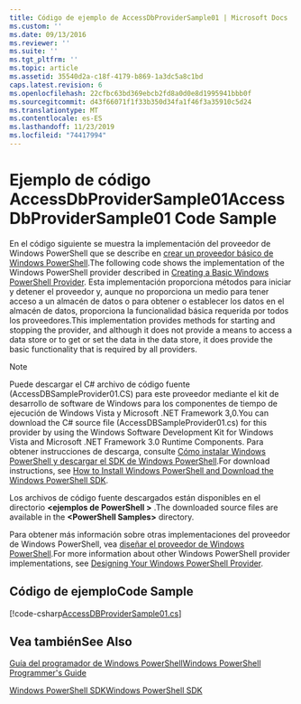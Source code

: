 ```yaml
---
title: Código de ejemplo de AccessDbProviderSample01 | Microsoft Docs
ms.custom: ''
ms.date: 09/13/2016
ms.reviewer: ''
ms.suite: ''
ms.tgt_pltfrm: ''
ms.topic: article
ms.assetid: 35540d2a-c18f-4179-b869-1a3dc5a8c1bd
caps.latest.revision: 6
ms.openlocfilehash: 22cfbc63bd369ebcb2fd8a0d0e8d1995941bbb0f
ms.sourcegitcommit: d43f66071f1f33b350d34fa1f46f3a35910c5d24
ms.translationtype: MT
ms.contentlocale: es-ES
ms.lasthandoff: 11/23/2019
ms.locfileid: "74417994"
---
```

# <a name="accessdbprovidersample01-code-sample"></a><span data-ttu-id="e2262-102">Ejemplo de código AccessDbProviderSample01</span><span class="sxs-lookup"><span data-stu-id="e2262-102">AccessDbProviderSample01 Code Sample</span></span>

<span data-ttu-id="e2262-103">En el código siguiente se muestra la implementación del proveedor de Windows PowerShell que se describe en [crear un proveedor básico de Windows PowerShell](./creating-a-basic-windows-powershell-provider.md).</span><span class="sxs-lookup"><span data-stu-id="e2262-103">The following code shows the implementation of the Windows PowerShell provider described in [Creating a Basic Windows PowerShell Provider](./creating-a-basic-windows-powershell-provider.md).</span></span> <span data-ttu-id="e2262-104">Esta implementación proporciona métodos para iniciar y detener el proveedor y, aunque no proporciona un medio para tener acceso a un almacén de datos o para obtener o establecer los datos en el almacén de datos, proporciona la funcionalidad básica requerida por todos los proveedores.</span><span class="sxs-lookup"><span data-stu-id="e2262-104">This implementation provides methods for starting and stopping the provider, and although it does not provide a means to access a data store or to get or set the data in the data store, it does provide the basic functionality that is required by all providers.</span></span>

> [!NOTE]
> <span data-ttu-id="e2262-105">Puede descargar el C# archivo de código fuente (AccessDBSampleProvider01.CS) para este proveedor mediante el kit de desarrollo de software de Windows para los componentes de tiempo de ejecución de Windows Vista y Microsoft .NET Framework 3,0.</span><span class="sxs-lookup"><span data-stu-id="e2262-105">You can download the C# source file (AccessDBSampleProvider01.cs) for this provider by using the Windows Software Development Kit for Windows Vista and Microsoft .NET Framework 3.0 Runtime Components.</span></span> <span data-ttu-id="e2262-106">Para obtener instrucciones de descarga, consulte [Cómo instalar Windows PowerShell y descargar el SDK de Windows PowerShell](/powershell/scripting/developer/installing-the-windows-powershell-sdk).</span><span class="sxs-lookup"><span data-stu-id="e2262-106">For download instructions, see [How to Install Windows PowerShell and Download the Windows PowerShell SDK](/powershell/scripting/developer/installing-the-windows-powershell-sdk).</span></span>
>
> <span data-ttu-id="e2262-107">Los archivos de código fuente descargados están disponibles en el directorio **\<ejemplos de PowerShell >** .</span><span class="sxs-lookup"><span data-stu-id="e2262-107">The downloaded source files are available in the **\<PowerShell Samples>** directory.</span></span>
>
> <span data-ttu-id="e2262-108">Para obtener más información sobre otras implementaciones del proveedor de Windows PowerShell, vea [diseñar el proveedor de Windows PowerShell](./designing-your-windows-powershell-provider.md).</span><span class="sxs-lookup"><span data-stu-id="e2262-108">For more information about other Windows PowerShell provider implementations, see [Designing Your Windows PowerShell Provider](./designing-your-windows-powershell-provider.md).</span></span>

## <a name="code-sample"></a><span data-ttu-id="e2262-109">Código de ejemplo</span><span class="sxs-lookup"><span data-stu-id="e2262-109">Code Sample</span></span>

[!code-csharp[AccessDBProviderSample01.cs](../../../../powershell-sdk-samples/SDK-2.0/csharp/AccessDBProviderSample01/AccessDBProviderSample01.cs#L11-L30 "AccessDBProviderSample01.cs")]

## <a name="see-also"></a><span data-ttu-id="e2262-110">Vea también</span><span class="sxs-lookup"><span data-stu-id="e2262-110">See Also</span></span>

[<span data-ttu-id="e2262-111">Guía del programador de Windows PowerShell</span><span class="sxs-lookup"><span data-stu-id="e2262-111">Windows PowerShell Programmer's Guide</span></span>](./windows-powershell-programmer-s-guide.md)

[<span data-ttu-id="e2262-112">Windows PowerShell SDK</span><span class="sxs-lookup"><span data-stu-id="e2262-112">Windows PowerShell SDK</span></span>](../windows-powershell-reference.md)
